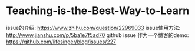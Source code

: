 # Teaching-is-the-Best-Way-to-Learn
issue的介绍: https://www.zhihu.com/question/22969033
issue使用方法: http://www.jianshu.com/p/5ba1e7f5ad70
github issue 作为一个博客的demo: https://github.com/lifesinger/blog/issues/227
